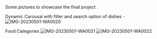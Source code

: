 Some pictures to showcase the final project .

Dynamic Carousal with filter and search option of dishes  -
![IMG-20230501-WA0020](https://github.com/tejus0/Food-Delivery-Project/assets/76488943/eb373a62-b2b6-4183-be4e-9ea2632d899e)

Food Categories
![IMG-20230501-WA0021](https://github.com/tejus0/Food-Delivery-Project/assets/76488943/8cc05426-67da-4788-aacb-1addff0d245a)
![IMG-20230501-WA0022](https://github.com/tejus0/Food-Delivery-Project/assets/76488943/5f4f6703-de94-4cb5-9dd4-7cb8415491e8)
